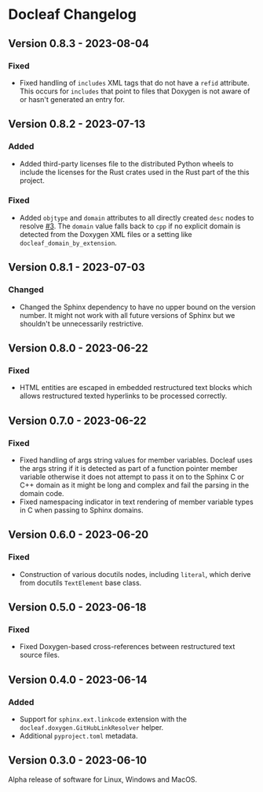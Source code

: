 # Docleaf Changelog

## Version 0.8.3 - 2023-08-04

### Fixed

- Fixed handling of `includes` XML tags that do not have a `refid` attribute. This occurs
  for `includes` that point to files that Doxygen is not aware of or hasn't generated an
  entry for.

## Version 0.8.2 - 2023-07-13

### Added

- Added third-party licenses file to the distributed Python wheels to include the licenses for the Rust crates used
  in the Rust part of the this project.

### Fixed

- Added `objtype` and `domain` attributes to all directly created `desc` nodes to resolve
  [#3](https://github.com/docleaf-labs/docleaf/issues/3). The `domain` value falls back to `cpp` if no explicit domain
  is detected from the Doxygen XML files or a setting like `docleaf_domain_by_extension`.

## Version 0.8.1 - 2023-07-03

### Changed

- Changed the Sphinx dependency to have no upper bound on the version number. It might not work with all future
  versions of Sphinx but we shouldn't be unnecessarily restrictive.

## Version 0.8.0 - 2023-06-22

### Fixed 

- HTML entities are escaped in embedded restructured text blocks which allows restructured texted hyperlinks to be
  processed correctly.

## Version 0.7.0 - 2023-06-22

### Fixed 

- Fixed handling of args string values for member variables. Docleaf uses the args string if it is detected as part
  of a function pointer member variable otherwise it does not attempt to pass it on to the Sphinx C or C++ domain as
  it might be long and complex and fail the parsing in the domain code.
- Fixed namespacing indicator in text rendering of member variable types in C when passing to Sphinx domains.

## Version 0.6.0 - 2023-06-20

### Fixed 

- Construction of various docutils nodes, including `literal`, which derive from docutils `TextElement` base class.

## Version 0.5.0 - 2023-06-18

### Fixed

- Fixed Doxygen-based cross-references between restructured text source files.

## Version 0.4.0 - 2023-06-14

### Added

- Support for `sphinx.ext.linkcode` extension with the `docleaf.doxygen.GitHubLinkResolver` helper.
- Additional `pyproject.toml` metadata.

## Version 0.3.0 - 2023-06-10

Alpha release of software for Linux, Windows and MacOS.
